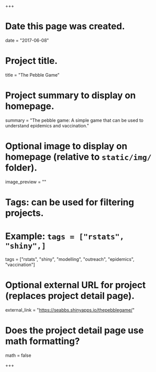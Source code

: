 +++
# Date this page was created.
date = "2017-06-08"

# Project title.
title = "The Pebble Game"

# Project summary to display on homepage.
summary = "The pebble game: A simple game that can be used to understand epidemics and vaccination."

# Optional image to display on homepage (relative to `static/img/` folder).
image_preview = ""

# Tags: can be used for filtering projects.
# Example: `tags = ["rstats", "shiny",]`
tags = ["rstats", "shiny", "modelling", "outreach", "epidemics", "vaccination"]

# Optional external URL for project (replaces project detail page).
external_link = "https://seabbs.shinyapps.io/thepebblegame/"

# Does the project detail page use math formatting?
math = false

+++

